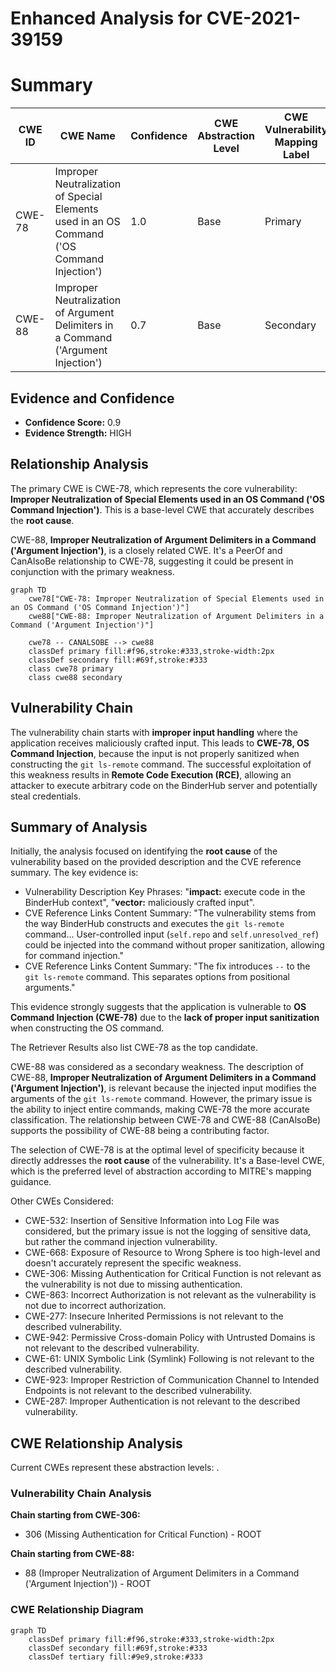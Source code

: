 # Enhanced Analysis for CVE-2021-39159

# Summary
| CWE ID | CWE Name | Confidence | CWE Abstraction Level | CWE Vulnerability Mapping Label | CWE-Vulnerability Mapping Notes |
|---|---|---|---|---|---|
| CWE-78 | Improper Neutralization of Special Elements used in an OS Command ('OS Command Injection') | 1.0 | Base | Primary | Allowed |
| CWE-88 | Improper Neutralization of Argument Delimiters in a Command ('Argument Injection') | 0.7 | Base | Secondary | Allowed |

## Evidence and Confidence

*   **Confidence Score:** 0.9
*   **Evidence Strength:** HIGH

## Relationship Analysis
The primary CWE is CWE-78, which represents the core vulnerability: **Improper Neutralization of Special Elements used in an OS Command ('OS Command Injection')**. This is a base-level CWE that accurately describes the **root cause**.

CWE-88, **Improper Neutralization of Argument Delimiters in a Command ('Argument Injection')**, is a closely related CWE. It's a PeerOf and CanAlsoBe relationship to CWE-78, suggesting it could be present in conjunction with the primary weakness.

```mermaid
graph TD
    cwe78["CWE-78: Improper Neutralization of Special Elements used in an OS Command ('OS Command Injection')"]
    cwe88["CWE-88: Improper Neutralization of Argument Delimiters in a Command ('Argument Injection')"]

    cwe78 -- CANALSOBE --> cwe88
    classDef primary fill:#f96,stroke:#333,stroke-width:2px
    classDef secondary fill:#69f,stroke:#333
    class cwe78 primary
    class cwe88 secondary
```

## Vulnerability Chain
The vulnerability chain starts with **improper input handling** where the application receives maliciously crafted input. This leads to **CWE-78, OS Command Injection**, because the input is not properly sanitized when constructing the `git ls-remote` command. The successful exploitation of this weakness results in **Remote Code Execution (RCE)**, allowing an attacker to execute arbitrary code on the BinderHub server and potentially steal credentials.

## Summary of Analysis
Initially, the analysis focused on identifying the **root cause** of the vulnerability based on the provided description and the CVE reference summary. The key evidence is:

*   Vulnerability Description Key Phrases: "**impact:** execute code in the BinderHub context", "**vector:** maliciously crafted input".
*   CVE Reference Links Content Summary: "The vulnerability stems from the way BinderHub constructs and executes the `git ls-remote` command... User-controlled input (`self.repo` and `self.unresolved_ref`) could be injected into the command without proper sanitization, allowing for command injection."
*   CVE Reference Links Content Summary: "The fix introduces `--` to the `git ls-remote` command. This separates options from positional arguments."

This evidence strongly suggests that the application is vulnerable to **OS Command Injection (CWE-78)** due to the **lack of proper input sanitization** when constructing the OS command.

The Retriever Results also list CWE-78 as the top candidate.

CWE-88 was considered as a secondary weakness. The description of CWE-88, **Improper Neutralization of Argument Delimiters in a Command ('Argument Injection')**, is relevant because the injected input modifies the arguments of the `git ls-remote` command. However, the primary issue is the ability to inject entire commands, making CWE-78 the more accurate classification. The relationship between CWE-78 and CWE-88 (CanAlsoBe) supports the possibility of CWE-88 being a contributing factor.

The selection of CWE-78 is at the optimal level of specificity because it directly addresses the **root cause** of the vulnerability. It's a Base-level CWE, which is the preferred level of abstraction according to MITRE's mapping guidance.

Other CWEs Considered:

*   CWE-532: Insertion of Sensitive Information into Log File was considered, but the primary issue is not the logging of sensitive data, but rather the command injection vulnerability.
*   CWE-668: Exposure of Resource to Wrong Sphere is too high-level and doesn't accurately represent the specific weakness.
*   CWE-306: Missing Authentication for Critical Function is not relevant as the vulnerability is not due to missing authentication.
*   CWE-863: Incorrect Authorization is not relevant as the vulnerability is not due to incorrect authorization.
*   CWE-277: Insecure Inherited Permissions is not relevant to the described vulnerability.
*   CWE-942: Permissive Cross-domain Policy with Untrusted Domains is not relevant to the described vulnerability.
*   CWE-61: UNIX Symbolic Link (Symlink) Following is not relevant to the described vulnerability.
*   CWE-923: Improper Restriction of Communication Channel to Intended Endpoints is not relevant to the described vulnerability.
*   CWE-287: Improper Authentication is not relevant to the described vulnerability.


## CWE Relationship Analysis

Current CWEs represent these abstraction levels: .


### Vulnerability Chain Analysis

**Chain starting from CWE-306:**
- 306 (Missing Authentication for Critical Function) - ROOT


**Chain starting from CWE-88:**
- 88 (Improper Neutralization of Argument Delimiters in a Command ('Argument Injection')) - ROOT



### CWE Relationship Diagram

```mermaid
graph TD
    classDef primary fill:#f96,stroke:#333,stroke-width:2px
    classDef secondary fill:#69f,stroke:#333
    classDef tertiary fill:#9e9,stroke:#333
```